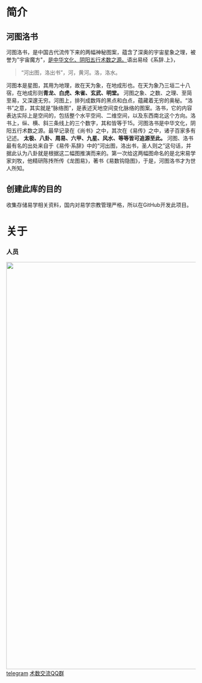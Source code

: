 # 简介
## 河图洛书
 河图洛书，是中国古代流传下来的两幅神秘图案，蕴含了深奥的宇宙星象之理，被誉为"宇宙魔方"，<u>是中华文化、阴阳五行术数之源。</u>语出易经《系辞.上》，
>“河出图，洛出书”，河，黄河。洛，洛水。 

河图本是星图，其用为地理，故在天为象，在地成形也。在天为象乃三垣二十八宿，在地成形则**青龙、白虎、朱雀、玄武、明堂。**
河图之象、之数、之理、至简至易，又深邃无穷。河图上，排列成数阵的黑点和白点，蕴藏着无穷的奥秘。“洛书”之意，其实就是“脉络图”，是表述天地空间变化脉络的图案。洛书，它的内容表达实际上是空间的，包括整个水平空间、二维空间，以及东西南北这个方向。洛书上，纵、横、斜三条线上的三个数字，其和皆等于15。河图洛书是中华文化，阴阳五行术数之源。最早记录在《尚书》之中，其次在《易传》之中，诸子百家多有记述。
**太极、八卦、周易、六甲、九星、风水、等等皆可追源至此。**
河图、洛书最有名的出处来自于《易传·系辞》中的“河出图，洛出书，圣人则之”这句话，并据此认为八卦就是根据这二幅图推演而来的。第一次给这两幅图命名的是北宋易学家刘牧，他精研陈抟所传《龙图易》，著书《易数钩隐图》，于是，河图洛书才为世人所知。
## 创建此库的目的
收集存储易学相关资料，国内对易学宗教管理严格，所以在GitHub开发此项目。
# 关于
### 人员
<img src="https://mzkz.coding.net/p/tuchuang/d/aqiu/git/raw/master/mmexport1652711405310.jpg" width="1080"></img>
[telegram](https://t.me/aqiuX17)
[术数交流QQ群](https://jq.qq.com/?_wv=1027&k=MDk04z1Y)
